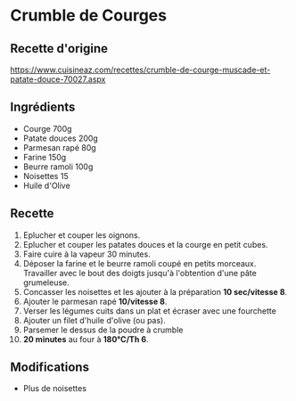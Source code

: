 # Crumble de Courges
## Recette d'origine
https://www.cuisineaz.com/recettes/crumble-de-courge-muscade-et-patate-douce-70027.aspx

## Ingrédients
- Courge 700g
- Patate douces 200g
- Parmesan rapé 80g
- Farine 150g
- Beurre ramoli 100g
- Noisettes 15
- Huile d'Olive

## Recette
1. Eplucher et couper les oignons.
1. Eplucher et couper les patates douces et la courge en petit cubes.
1. Faire cuire à la vapeur 30 minutes.
1. Déposer la farine et le beurre ramoli coupé en petits morceaux. Travailler avec le bout des doigts jusqu'à l'obtention d'une pâte grumeleuse.
1. Concasser les noisettes et les ajouter à la préparation **10 sec/vitesse 8**.
1. Ajouter le parmesan rapé **10/vitesse 8**.
1. Verser les légumes cuits dans un plat et écraser avec une fourchette
1. Ajouter un filet d'huile d'olive (ou pas).
1. Parsemer le dessus de la poudre à crumble
1. **20 minutes** au four à **180°C/Th 6**.

## Modifications
- Plus de noisettes
